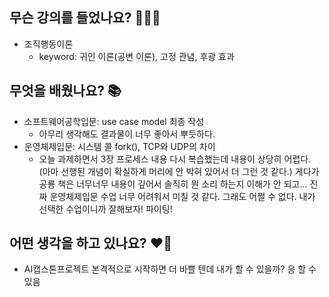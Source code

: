## 무슨 강의를 들었나요? 🧑🏻‍🏫
- 조직행동이론
    - keyword: 귀인 이론(공변 이론), 고정 관념, 후광 효과

## 무엇을 배웠나요? 📚
- 소프트웨어공학입문: use case model 최종 작성
    - 아무리 생각해도 결과물이 너무 좋아서 뿌듯하다.
- 운영체제입문: 시스템 콜 fork(), TCP와 UDP의 차이
    - 오늘 과제하면서 3장 프로세스 내용 다시 복습했는데 내용이 상당히 어렵다. (아마 선행된 개념이 확실하게 머리에 안 박혀 있어서 더 그런 것 같다.) 게다가 공룡 책은 너무너무 내용이 깊어서 솔직히 뭔 소리 하는지 이해가 안 되고... 진짜 운영체제입문 수업 너무 어려워서 미칠 것 같다. 그래도 어쩔 수 없다. 내가 선택한 수업이니까 잘해보자! 파이팅!

## 어떤 생각을 하고 있나요? ❤️‍🔥
- AI캡스톤프로젝트 본격적으로 시작하면 더 바쁠 텐데 내가 할 수 있을까? 응 할 수 있음